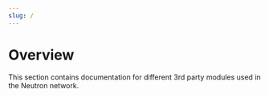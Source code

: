 ```yaml
---
slug: /
---
```


# Overview

This section contains documentation for different 3rd party modules used in the Neutron network.